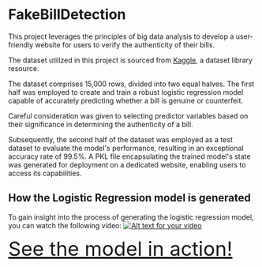 # FakeBillDetection

This project leverages the principles of big data analysis to develop a user-friendly website for users to verify the 
authenticity of their bills.

The dataset utilized in this project is sourced from [Kaggle](https://www.kaggle.com/datasets/alexandrepetit881234/fake-bills), a dataset library resource. 

The dataset comprises 15,000 rows, divided into two equal halves. The first half was employed to create and train a robust logistic regression model capable of accurately predicting whether a bill is genuine or counterfeit.

Careful consideration was given to selecting predictor variables based on their significance in determining the authenticity of a bill.

Subsequently, the second half of the dataset was employed as a test dataset to evaluate the model's performance, resulting in an exceptional accuracy rate of 99.5%. A PKL file encapsulating the trained model's state was generated for deployment on a dedicated website, enabling users to access its capabilities.

## How the Logistic Regression model is generated
To gain insight into the process of generating the logistic regression model, you can watch the following video:
[![Alt text for your video](https://img.youtube.com/vi/QL7LXAvn-Go/0.jpg)](https://www.youtube.com/watch?v=QL7LXAvn-Go)

<span style="font-size: 40px;">[See the model in action!](http://livictor.pythonanywhere.com/)</span>
